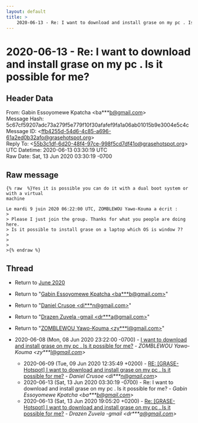 ```yaml
---
layout: default
title: >
    2020-06-13 - Re: I want to download and install grase on my pc . Is it possible for me?
---
```


# 2020-06-13 - Re: I want to download and install grase on my pc . Is it possible for me?

## Header Data

From: Gabin Essoyomewe Kpatcha \<ba***b@gmail.com\><br>
Message Hash: 5c67cf59207adc73a279f5e779f10f30afafef9fa1a06ab01015b9e3004e5c4c<br>
Message ID: \<ffb4255d-54d6-4c85-a696-61a2ed0b32afo@grasehotspot.org\><br>
Reply To: \<55b3c1df-6d20-48f4-97ce-998f5cd7df41o@grasehotspot.org\><br>
UTC Datetime: 2020-06-13 03:30:19 UTC<br>
Raw Date: Sat, 13 Jun 2020 03:30:19 -0700<br>

## Raw message

```
{% raw  %}Yes it is possible you can do it with a dual boot system or with a virtual 
machine

Le mardi 9 juin 2020 06:22:00 UTC, ZOMBLEWOU Yawo-Kouma a écrit :
>
> Please I just join the group. Thanks for what you people are doing here. 
> Is it possible to install grase on a laptop which OS is window 7?
>
>
>
>{% endraw %}
```

## Thread

+ Return to [June 2020](/archive/2020/06)

+ Return to "[Gabin Essoyomewe Kpatcha <ba***b<span>@</span>gmail.com>](/authors/ba___b_at_gmail_com)"
+ Return to "[Daniel Crusoe <di***n<span>@</span>gmail.com>](/authors/di___n_at_gmail_com)"
+ Return to "[Drazen Zuvela -gmail <dr***a<span>@</span>gmail.com>](/authors/dr___a_at_gmail_com)"
+ Return to "[ZOMBLEWOU Yawo-Kouma <zy***l<span>@</span>gmail.com>](/authors/zy___l_at_gmail_com)"

+ 2020-06-08 (Mon, 08 Jun 2020 23:22:00 -0700) - [I want to download and install grase on my pc . Is it possible for me?](/archive/2020/06/601bd4c4a2465ccfd0187fc330ce6d010776c5db289c87e65628a3b1ce69fd01) - _ZOMBLEWOU Yawo-Kouma \<zy***l@gmail.com\>_
  + 2020-06-09 (Tue, 09 Jun 2020 12:35:49 +0200) - [RE: [GRASE-Hotspot] I want to download and install grase on my pc . Is it possible for me?](/archive/2020/06/c9a576c05e1c49ac341af7d1146a8396a8a98dc69f5371f24b6adeba50c6bb17) - _Daniel Crusoe \<di***n@gmail.com\>_
  + 2020-06-13 (Sat, 13 Jun 2020 03:30:19 -0700) - Re: I want to download and install grase on my pc . Is it possible for me? - _Gabin Essoyomewe Kpatcha \<ba***b@gmail.com\>_
  + 2020-06-13 (Sat, 13 Jun 2020 19:05:20 +0200) - [Re: [GRASE-Hotspot] I want to download and install grase on my pc . Is it possible for me?](/archive/2020/06/f3daaab378849762d566bb578880da330e3b200fc3006649d90184229be3ba56) - _Drazen Zuvela -gmail \<dr***a@gmail.com\>_

